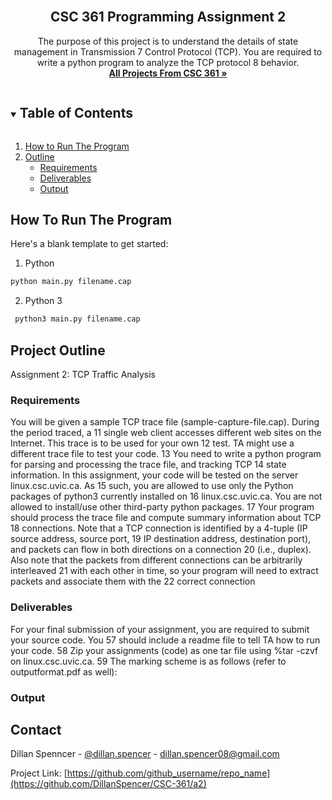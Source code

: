 <!-- PROJECT LOGO -->
<br />
<p align="center">

  <h2 align="center">CSC 361 Programming Assignment 2</h2>

  <p align="center">
    The purpose of this project is to understand the details of state management in Transmission
7 Control Protocol (TCP). You are required to write a python program to analyze the TCP protocol
8 behavior.
    <br />
    <a href="https://github.com/DillanSpencer/CSC-361"><strong>All Projects From CSC 361 »</strong></a>
  </p>
</p>



<!-- TABLE OF CONTENTS -->
<details open="open">
  <summary><h2 style="display: inline-block">Table of Contents</h2></summary>
  <ol>
    <li>
      <a href="#about-the-project">How to Run The Program</a>
    </li>
    <li>
      <a href="#getting-started">Outline</a>
      <ul>
        <li><a href="#requirements">Requirements</a></li>
        <li><a href="#deliverables">Deliverables</a></li>
        <li><a href="#output">Output</a></li>
      </ul>
    </li>
  </ol>
</details>



<!-- ABOUT THE PROJECT -->
## How To Run The Program


Here's a blank template to get started:

1. Python
 ```sh
 python main.py filename.cap
 ```
2. Python 3
```sh
 python3 main.py filename.cap
 ```

<!-- GETTING STARTED -->
## Project Outline

Assignment 2: TCP Traffic Analysis

### Requirements
You will be given a sample TCP trace file (sample-capture-file.cap). During the period traced, a
11 single web client accesses different web sites on the Internet. This trace is to be used for your own
12 test. TA might use a different trace file to test your code.
13 You need to write a python program for parsing and processing the trace file, and tracking TCP
14 state information. In this assignment, your code will be tested on the server linux.csc.uvic.ca. As
15 such, you are allowed to use only the Python packages of python3 currently installed on
16 linux.csc.uvic.ca. You are not allowed to install/use other third-party python packages.
17 Your program should process the trace file and compute summary information about TCP
18 connections. Note that a TCP connection is identified by a 4-tuple (IP source address, source port,
19 IP destination address, destination port), and packets can flow in both directions on a connection
20 (i.e., duplex). Also note that the packets from different connections can be arbitrarily interleaved
21 with each other in time, so your program will need to extract packets and associate them with the
22 correct connection

### Deliverables

For your final submission of your assignment, you are required to submit your source code. You
57 should include a readme file to tell TA how to run your code.
58 Zip your assignments (code) as one tar file using %tar -czvf on linux.csc.uvic.ca.
59 The marking scheme is as follows (refer to outputformat.pdf as well):
 
   
### Output


<!-- CONTACT -->
## Contact

Dillan Spenncer - [@dillan.spencer](https://www.instagram.com/dillan.spencer/) - dillan.spencer08@gmail.com

Project Link: [https://github.com/github_username/repo_name](https://github.com/DillanSpencer/CSC-361/a2)


